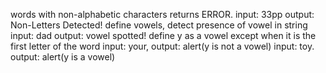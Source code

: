 words with non-alphabetic characters returns ERROR.
  input: 33pp
  output: Non-Letters Detected!
define vowels, detect presence of vowel in string
  input: dad
  output: vowel spotted!
define y as a vowel except when it is the first letter of the word
  input: your, output: alert(y is not a vowel)
  input: toy. output: alert(y is a vowel)
  
